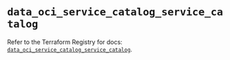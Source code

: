 # `data_oci_service_catalog_service_catalog`

Refer to the Terraform Registry for docs: [`data_oci_service_catalog_service_catalog`](https://registry.terraform.io/providers/oracle/oci/6.18.0/docs/data-sources/service_catalog_service_catalog).

